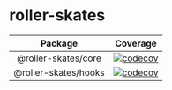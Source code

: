 # roller-skates

| Package | Coverage |
| :----: | :------: |
| @roller-skates/core | [![codecov](https://codecov.io/gh/junhoyeo/roller-skates/branch/main/graph/badge.svg?token=XT83Z3SJN8&flag=core)](https://codecov.io/gh/junhoyeo/roller-skates) |
| @roller-skates/hooks | [![codecov](https://codecov.io/gh/junhoyeo/roller-skates/branch/main/graph/badge.svg?token=XT83Z3SJN8&flag=hooks)](https://codecov.io/gh/junhoyeo/roller-skates) |
